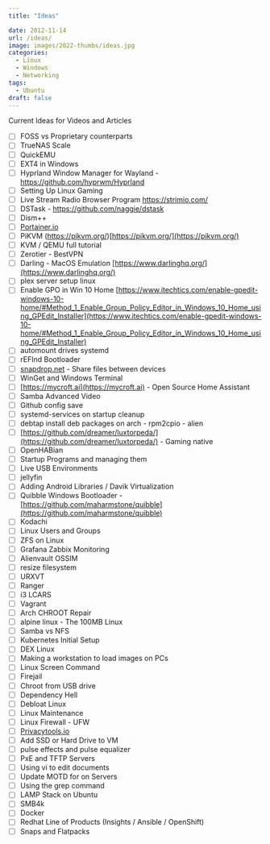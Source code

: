 ```yaml
---
title: "Ideas"

date: 2012-11-14
url: /ideas/
image: images/2022-thumbs/ideas.jpg
categories:
  - Linux
  - Windows
  - Networking
tags:
  - Ubuntu
draft: false
---
```

Current Ideas for Videos and Articles
<!--more-->
- [ ] FOSS vs Proprietary counterparts
- [ ] TrueNAS Scale
- [ ] QuickEMU
- [ ] EXT4 in Windows
- [ ] Hyprland Window Manager for Wayland - https://github.com/hyprwm/Hyprland
- [ ] Setting Up Linux Gaming
- [ ] Live Stream Radio Browser Program https://strimio.com/
- [ ] DSTask - https://github.com/naggie/dstask
- [ ] Dism++
- [ ] [Portainer.io](http://Portainer.io)
- [ ] PiKVM (https://pikvm.org/)[https://pikvm.org/](https://pikvm.org/)
- [ ] KVM / QEMU full tutorial
- [ ] Zerotier - BestVPN
- [ ] Darling - MacOS Emulation [https://www.darlinghq.org/](https://www.darlinghq.org/)
- [ ] plex server setup linux
- [ ] Enable GPO in Win 10 Home [https://www.itechtics.com/enable-gpedit-windows-10-home/#Method_1_Enable_Group_Policy_Editor_in_Windows_10_Home_using_GPEdit_Installer](https://www.itechtics.com/enable-gpedit-windows-10-home/#Method_1_Enable_Group_Policy_Editor_in_Windows_10_Home_using_GPEdit_Installer)
- [ ] automount drives systemd
- [ ] rEFInd Bootloader
- [ ] [snapdrop.net](http://snapdrop.net/) - Share files between devices
- [ ] WinGet and Windows Terminal
- [ ] [https://mycroft.ai](https://mycroft.ai) - Open Source Home Assistant
- [ ] Samba Advanced Video
- [ ] Github config save
- [ ] systemd-services on startup cleanup
- [ ] debtap install deb packages on arch - rpm2cpio - alien
- [ ] [https://github.com/dreamer/luxtorpeda/](https://github.com/dreamer/luxtorpeda/) - Gaming native
- [ ] OpenHABian
- [ ] Startup Programs and managing them
- [ ] Live USB Environments
- [ ] jellyfin
- [ ] Adding Android Libraries / Davik Virtualization
- [ ] Quibble Windows Bootloader - [](https://github.com/maharmstone/quibble)[https://github.com/maharmstone/quibble](https://github.com/maharmstone/quibble)
- [ ] Kodachi
- [ ] Linux Users and Groups
- [ ] ZFS on Linux
- [ ] Grafana Zabbix Monitoring
- [ ] Alienvault OSSIM
- [ ] resize filesystem
- [ ] URXVT
- [ ] Ranger
- [ ] i3 LCARS
- [ ] Vagrant
- [ ] Arch CHROOT Repair
- [ ] alpine linux - The 100MB Linux
- [ ] Samba vs NFS
- [ ] Kubernetes Initial Setup
- [ ] DEX Linux
- [ ] Making a workstation to load images on PCs
- [ ] Linux Screen Command
- [ ] Firejail
- [ ] Chroot from USB drive
- [ ] Dependency Hell
- [ ] Debloat Linux
- [ ] Linux Maintenance
- [ ] Linux Firewall - UFW
- [ ] [Privacytools.io](http://privacytools.io/)
- [ ] Add SSD or Hard Drive to VM
- [ ] pulse effects and pulse equalizer
- [ ] PxE and TFTP Servers
- [ ] Using vi to edit documents
- [ ] Update MOTD for on Servers
- [ ] Using the grep command
- [ ] LAMP Stack on Ubuntu
- [ ] SMB4k
- [ ] Docker
- [ ] Redhat Line of Products (Insights / Ansible / OpenShift)
- [ ] Snaps and Flatpacks
